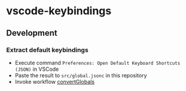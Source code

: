# vscode-keybindings

## Development

### Extract default keybindings

- Execute command `Preferences: Open Default Keyboard Shortcuts (JSON)` in VSCode
- Paste the result to `src/global.jsonc` in this repository
- Invoke workflow [convertGlobals](https://github.com/Jaid/vscode-keybindings-reimagined/actions/workflows/convertGlobals.yml)